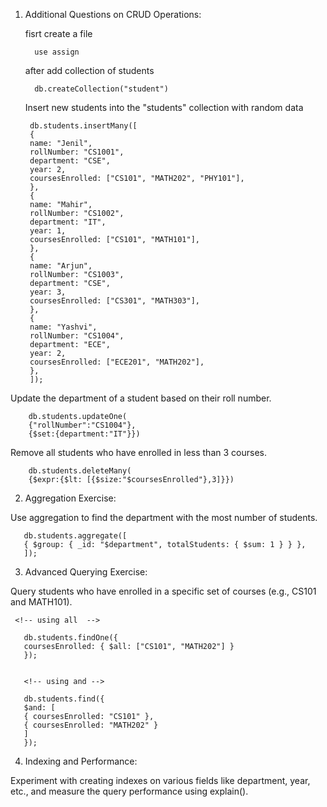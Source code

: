 1. Additional Questions on CRUD Operations:
   
   fisrt create a file
     
         use assign

    after add collection of students

         db.createCollection("student")    

   Insert new students into the "students" collection with random data
        
        db.students.insertMany([
        {
        name: "Jenil",
        rollNumber: "CS1001",
        department: "CSE",
        year: 2,
        coursesEnrolled: ["CS101", "MATH202", "PHY101"],
        },
        {
        name: "Mahir",
        rollNumber: "CS1002",
        department: "IT",
        year: 1,
        coursesEnrolled: ["CS101", "MATH101"],
        },
        {
        name: "Arjun",
        rollNumber: "CS1003",
        department: "CSE",
        year: 3,
        coursesEnrolled: ["CS301", "MATH303"],
        },
        {
        name: "Yashvi",
        rollNumber: "CS1004",
        department: "ECE",
        year: 2,
        coursesEnrolled: ["ECE201", "MATH202"],
        },
        ]);


Update the department of a student based on their roll number.

        db.students.updateOne(
        {"rollNumber":"CS1004"},
        {$set:{department:"IT"}})


Remove all students who have enrolled in less than 3 courses.

        db.students.deleteMany(
        {$expr:{$lt: [{$size:"$coursesEnrolled"},3]}})

2. Aggregation Exercise: 

Use aggregation to find the department with the most number of students.

       db.students.aggregate([
       { $group: { _id: "$department", totalStudents: { $sum: 1 } } },
       ]);

3. Advanced Querying Exercise:

Query students who have enrolled in a specific set of courses (e.g., CS101 and MATH101).
    
     <!-- using all  -->

       db.students.findOne({
       coursesEnrolled: { $all: ["CS101", "MATH202"] }
       });


       <!-- using and -->
      
       db.students.find({
       $and: [
       { coursesEnrolled: "CS101" },
       { coursesEnrolled: "MATH202" }
       ]
       });


4. Indexing and Performance:

Experiment with creating indexes on various fields like department, year, etc., and measure the query performance using explain().


        
    
  